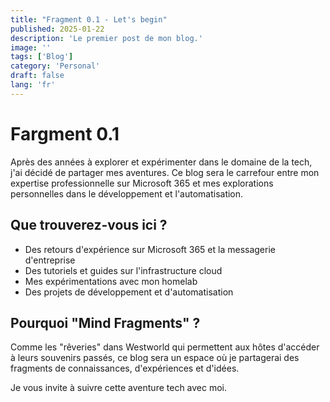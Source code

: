 ```yaml
---
title: "Fragment 0.1 - Let's begin"
published: 2025-01-22
description: 'Le premier post de mon blog.'
image: ''
tags: ['Blog']
category: 'Personal'
draft: false
lang: 'fr'
---
```


# Fargment 0.1

Après des années à explorer et expérimenter dans le domaine de la tech, j'ai décidé de partager mes aventures. Ce blog sera le carrefour entre mon expertise professionnelle sur Microsoft 365 et mes explorations personnelles dans le développement et l'automatisation.

## Que trouverez-vous ici ?

- Des retours d'expérience sur Microsoft 365 et la messagerie d'entreprise
- Des tutoriels et guides sur l'infrastructure cloud
- Mes expérimentations avec mon homelab
- Des projets de développement et d'automatisation

## Pourquoi "Mind Fragments" ?

Comme les "rêveries" dans Westworld qui permettent aux hôtes d'accéder à leurs souvenirs passés, ce blog sera un espace où je partagerai des fragments de connaissances, d'expériences et d'idées.

Je vous invite à suivre cette aventure tech avec moi.